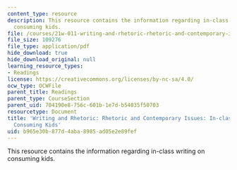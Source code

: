 ```yaml
---
content_type: resource
description: This resource contains the information regarding in-class writing on
  consuming kids.
file: /courses/21w-011-writing-and-rhetoric-rhetoric-and-contemporary-issues-fall-2015/b965e30b877d4aba8985ad05e2e89fef_MIT21W_011F15_CONSUMING.pdf
file_size: 109276
file_type: application/pdf
hide_download: true
hide_download_original: null
learning_resource_types:
- Readings
license: https://creativecommons.org/licenses/by-nc-sa/4.0/
ocw_type: OCWFile
parent_title: Readings
parent_type: CourseSection
parent_uid: 704190e8-756c-601b-1e7d-b54035f50703
resourcetype: Document
title: 'Writing and Rhetoric: Rhetoric and Contemporary Issues: In-class Writing on
  Consuming Kids'
uid: b965e30b-877d-4aba-8985-ad05e2e89fef
---
```

This resource contains the information regarding in-class writing on consuming kids.